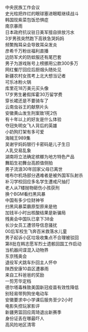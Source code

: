 中央民族工作会议  
史光柱把炸烂的眼球塞进眼眶继续战斗  
韩国现紫菜包饭恐惧症  
南京暴雨  
日本政府抗议驻日美军擅自排放污水  
3岁男孩突然跑下高铁急哭妈妈  
频繁掏耳朵会导致耳朵发炎  
彦希千万粉丝福利直播  
边防军犬的防蚊服还有尾巴套  
男子为游戏账号上榜挪用公款300多万  
网红餐厅回应后厨烟头随处见  
新疆农村女孩考上北大想当记者  
可乐冰粉火锅  
库里花18万美元买头像  
17岁男生暑假挥霍30万留学费  
穿长裙还是不要骑车了  
云南虫谷王的献祭片头  
安徽黄山发生刑案致1死2伤  
有十年以上的好友是什么体验  
夺冠失明女飞人背后的英雄  
小奶狗打架有多可爱  
海贼王989集  
吴谢宇妈妈银行卡密码是儿子生日  
人乳交易乱象  
湖南将立法确定槟榔为地方特色产品  
舞蹈生初舞台高颜值侧拍  
男子流浪30年回家父母已离世  
喀布尔机场部分遇难者是被外国军队射杀  
补习学校回应多名学生遭戒尺抽打  
老人从7楼抛物砸伤小孩获刑  
换个BGM看扫黑风暴  
中国有多少位财神爷  
扫黑风暴菜霸原型原来是他  
加钱半小时出核酸结果是新骗局  
残奥会中国队已拿下38金  
长沙女员工遭领导信息骚扰  
00后军校生飞奔百米救落水儿童  
男子起诉小区垃圾收集点不合理被驳回  
第8批在韩志愿军烈士遗骸回国工作启动  
当机器间谍混入动物界  
东京残奥会  
退役军犬跳车扑回主人怀中  
陕西安康10县区遭暴雨  
来自工科爸爸的奖励  
一剪芳华定档  
德尔塔毒株致美国新冠疫苗有效性降低  
别轻易带狗狗坐电动车  
安徽要求中小学课后服务至少2小时  
电影失控玩家影评  
新疆男篮回应周琦退出新赛季  
身份证丢在哪最吓人  
高风险地区清零  
